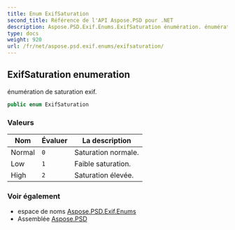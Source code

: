 ```yaml
---
title: Enum ExifSaturation
second_title: Référence de l'API Aspose.PSD pour .NET
description: Aspose.PSD.Exif.Enums.ExifSaturation énumération. énumération de saturation exif.
type: docs
weight: 920
url: /fr/net/aspose.psd.exif.enums/exifsaturation/
---
```

## ExifSaturation enumeration

énumération de saturation exif.

```csharp
public enum ExifSaturation
```

### Valeurs

| Nom | Évaluer | La description |
| --- | --- | --- |
| Normal | `0` | Saturation normale. |
| Low | `1` | Faible saturation. |
| High | `2` | Saturation élevée. |

### Voir également

* espace de noms [Aspose.PSD.Exif.Enums](../../aspose.psd.exif.enums/)
* Assemblée [Aspose.PSD](../../)



